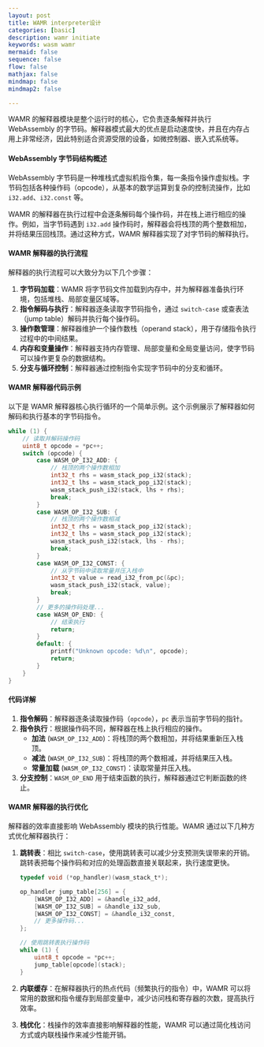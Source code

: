 ```yaml
---
layout: post
title: WAMR interpreter设计
categories: [basic]
description: wamr initiate
keywords: wasm wamr
mermaid: false
sequence: false
flow: false
mathjax: false
mindmap: false
mindmap2: false

---
```


WAMR 的解释器模块是整个运行时的核心，它负责逐条解释并执行 WebAssembly 的字节码。解释器模式最大的优点是启动速度快，并且在内存占用上非常经济，因此特别适合资源受限的设备，如微控制器、嵌入式系统等。

#### WebAssembly 字节码结构概述
WebAssembly 字节码是一种堆栈式虚拟机指令集，每一条指令操作虚拟栈。字节码包括各种操作码（opcode），从基本的数学运算到复杂的控制流操作，比如 `i32.add`、`i32.const` 等。

WAMR 的解释器在执行过程中会逐条解码每个操作码，并在栈上进行相应的操作。例如，当字节码遇到 `i32.add` 操作码时，解释器会将栈顶的两个整数相加，并将结果压回栈顶。通过这种方式，WAMR 解释器实现了对字节码的解释执行。

#### WAMR 解释器的执行流程

解释器的执行流程可以大致分为以下几个步骤：

1. **字节码加载**：WAMR 将字节码文件加载到内存中，并为解释器准备执行环境，包括堆栈、局部变量区域等。
2. **指令解码与执行**：解释器逐条读取字节码指令，通过 `switch-case` 或查表法（jump table）解码并执行每个操作码。
3. **操作数管理**：解释器维护一个操作数栈（operand stack），用于存储指令执行过程中的中间结果。
4. **内存和变量操作**：解释器支持内存管理、局部变量和全局变量访问，使字节码可以操作更复杂的数据结构。
5. **分支与循环控制**：解释器通过控制指令实现字节码中的分支和循环。

#### WAMR 解释器代码示例

以下是 WAMR 解释器核心执行循环的一个简单示例。这个示例展示了解释器如何解码和执行基本的字节码指令。

```c
while (1) {
    // 读取并解码操作码
    uint8_t opcode = *pc++;
    switch (opcode) {
        case WASM_OP_I32_ADD: {
            // 栈顶的两个操作数相加
            int32_t rhs = wasm_stack_pop_i32(stack);
            int32_t lhs = wasm_stack_pop_i32(stack);
            wasm_stack_push_i32(stack, lhs + rhs);
            break;
        }
        case WASM_OP_I32_SUB: {
            // 栈顶的两个操作数相减
            int32_t rhs = wasm_stack_pop_i32(stack);
            int32_t lhs = wasm_stack_pop_i32(stack);
            wasm_stack_push_i32(stack, lhs - rhs);
            break;
        }
        case WASM_OP_I32_CONST: {
            // 从字节码中读取常量并压入栈中
            int32_t value = read_i32_from_pc(&pc);
            wasm_stack_push_i32(stack, value);
            break;
        }
        // 更多的操作码处理...
        case WASM_OP_END: {
            // 结束执行
            return;
        }
        default: {
            printf("Unknown opcode: %d\n", opcode);
            return;
        }
    }
}
```

#### 代码详解

1. **指令解码**：解释器逐条读取操作码（`opcode`），`pc` 表示当前字节码的指针。
2. **指令执行**：根据操作码不同，解释器在栈上执行相应的操作。
   - **加法** (`WASM_OP_I32_ADD`)：将栈顶的两个数相加，并将结果重新压入栈顶。
   - **减法** (`WASM_OP_I32_SUB`)：将栈顶的两个数相减，并将结果压入栈。
   - **常量加载** (`WASM_OP_I32_CONST`)：读取常量并压入栈。
3. **分支控制**：`WASM_OP_END` 用于结束函数的执行，解释器通过它判断函数的终止。

#### WAMR 解释器的执行优化

解释器的效率直接影响 WebAssembly 模块的执行性能。WAMR 通过以下几种方式优化解释器执行：

1. **跳转表**：相比 `switch-case`，使用跳转表可以减少分支预测失误带来的开销。跳转表把每个操作码和对应的处理函数直接关联起来，执行速度更快。
   
   ```c
   typedef void (*op_handler)(wasm_stack_t*);

   op_handler jump_table[256] = {
       [WASM_OP_I32_ADD] = &handle_i32_add,
       [WASM_OP_I32_SUB] = &handle_i32_sub,
       [WASM_OP_I32_CONST] = &handle_i32_const,
       // 更多操作码...
   };

   // 使用跳转表执行操作码
   while (1) {
       uint8_t opcode = *pc++;
       jump_table[opcode](stack);
   }
   ```

2. **内联缓存**：在解释器执行的热点代码（频繁执行的指令）中，WAMR 可以将常用的数据和指令缓存到局部变量中，减少访问栈和寄存器的次数，提高执行效率。
3. **栈优化**：栈操作的效率直接影响解释器的性能，WAMR 可以通过简化栈访问方式或内联栈操作来减少性能开销。
